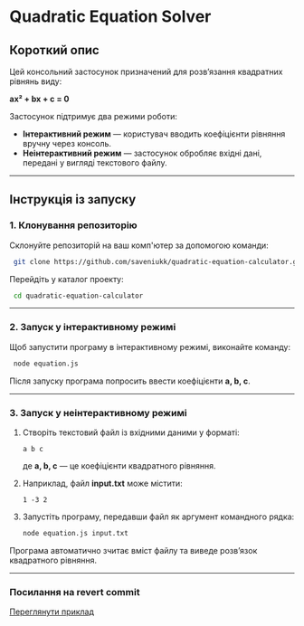 # Quadratic Equation Solver

## Короткий опис

Цей консольний застосунок призначений для розв’язання квадратних рівнянь виду:

**ax² + bx + c = 0**

Застосунок підтримує два режими роботи:
- **Інтерактивний режим** — користувач вводить коефіцієнти рівняння вручну через консоль.
- **Неінтерактивний режим** — застосунок обробляє вхідні дані, передані у вигляді текстового файлу.

---

## Інструкція із запуску

### 1. Клонування репозиторію

Склонуйте репозиторій на ваш комп'ютер за допомогою команди:

```bash
 git clone https://github.com/saveniukk/quadratic-equation-calculator.git
```

Перейдіть у каталог проекту:

```bash
 cd quadratic-equation-calculator
```

---

### 2. Запуск у інтерактивному режимі

Щоб запустити програму в інтерактивному режимі, виконайте команду:

```bash
 node equation.js
```

Після запуску програма попросить ввести коефіцієнти **a, b, c**.

---

### 3. Запуск у неінтерактивному режимі

1. Створіть текстовий файл із вхідними даними у форматі:
   
   ```
   a b c
   ```
   
   де **a, b, c** — це коефіцієнти квадратного рівняння.

2. Наприклад, файл **input.txt** може містити:
   
   ```
   1 -3 2
   ```

3. Запустіть програму, передавши файл як аргумент командного рядка:

   ```bash
   node equation.js input.txt
   ```

Програма автоматично зчитає вміст файлу та виведе розв’язок квадратного рівняння.

---

### Посилання на revert commit
[Переглянути приклад](https://github.com/saveniukk/quadratic-equation-calculator/commit/c6aced377c921c7a135338019e3dc46d32ee5d2d)


